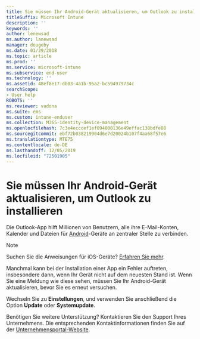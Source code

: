```yaml
---
title: Sie müssen Ihr Android-Gerät aktualisieren, um Outlook zu installieren | Microsoft-Dokumentation
titleSuffix: Microsoft Intune
description: ''
keywords: ''
author: lenewsad
ms.author: lanewsad
manager: dougeby
ms.date: 01/29/2018
ms.topic: article
ms.prod: ''
ms.service: microsoft-intune
ms.subservice: end-user
ms.technology: ''
ms.assetid: 48ef8e17-db03-4a1b-95a2-bc594979734c
searchScope:
- User help
ROBOTS: ''
ms.reviewer: vadona
ms.suite: ems
ms.custom: intune-enduser
ms.collection: M365-identity-device-management
ms.openlocfilehash: 7c3e4ecccef1ef094000136e49effac138bdfe88
ms.sourcegitcommit: ebf72b038219904d6e7d20024b107f4aa68f57e6
ms.translationtype: MTE75
ms.contentlocale: de-DE
ms.lasthandoff: 12/05/2019
ms.locfileid: "72501905"
---
```

# <a name="you-need-to-update-your-android-device-to-install-the-outlook-app"></a>Sie müssen Ihr Android-Gerät aktualisieren, um Outlook zu installieren

Die Outlook-App hilft Millionen von Benutzern, alle ihre E-Mail-Konten, Kalender und Dateien für [Android](https://play.google.com/store/apps/details?id=com.microsoft.office.outlook)-Geräte an zentraler Stelle zu verbinden.

>[!NOTE]
> Suchen Sie die Anweisungen für iOS-Geräte? [Erfahren Sie mehr](update-device-outlook-ios.md).

Manchmal kann bei der Installation einer App ein Fehler auftreten, insbesondere dann, wenn Ihr Gerät nicht auf dem neuesten Stand ist. Wenn Sie eine Meldung wie diese sehen, müssen Sie Ihr Android-Gerät aktualisieren, bevor Sie es erneut versuchen.

Wechseln Sie zu **Einstellungen**, und verwenden Sie anschließend die Option **Update** oder **Systemupdate**.

Benötigen Sie weitere Unterstützung? Kontaktieren Sie den Support Ihres Unternehmens. Die entsprechenden Kontaktinformationen finden Sie auf der [Unternehmensportal-Website](https://go.microsoft.com/fwlink/?linkid=2010980).
